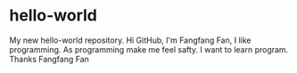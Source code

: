 # hello-world
My new hello-world repository.
Hi GitHub,
  I'm Fangfang Fan, I like programming. As programming make me feel safty. I want to learn program.
Thanks
Fangfang Fan
